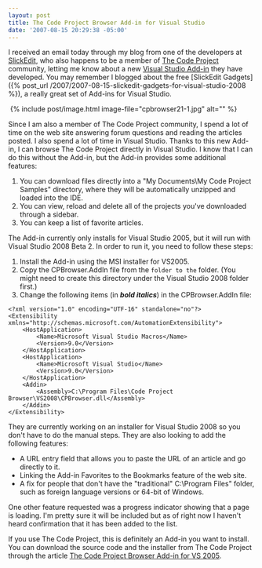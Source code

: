 ```yaml
---
layout: post
title: The Code Project Browser Add-in for Visual Studio
date: '2007-08-15 20:29:38 -05:00'
---
```


I received an email today through my blog from one of the developers at [SlickEdit](http://www.slickedit.com/component/option,com_frontpage/Itemid,1/), who also happens to be a member of [The Code Project](http://www.codeproject.com/) community, letting me know about a new [Visual Studio Add-in](http://www.codeproject.com/csharp/cpbrowser.asp) they have developed. You may remember I blogged about the free [SlickEdit Gadgets]({% post_url /2007/2007-08-15-slickedit-gadgets-for-visual-studio-2008 %}), a really great set of Add-ins for Visual Studio.

 {% include post/image.html image-file="cpbrowser21-1.jpg" alt="" %} 

Since I am also a member of The Code Project community, I spend a lot of time on the web site answering forum questions and reading the articles posted. I also spend a lot of time in Visual Studio. Thanks to this new Add-in, I can browse The Code Project directly in Visual Studio. I know that I can do this without the Add-in, but the Add-in provides some additional features:

1.  You can download files directly into a "My Documents\My Code Project Samples" directory, where they will be automatically unzipped and loaded into the IDE.  
2.  You can view, reload and delete all of the projects you've downloaded through a sidebar.  
3.  You can keep a list of favorite articles. 

The Add-in currently only installs for Visual Studio 2005, but it will run with Visual Studio 2008 Beta 2. In order to run it, you need to follow these steps:

1.  Install the Add-in using the MSI installer for VS2005.  
2.  Copy the CPBrowser.AddIn file from the `` folder to the `` folder. (You might need to create this directory under the Visual Studio 2008 folder first.)  
3.  Change the following items (in ***bold italics***) in the CPBrowser.AddIn file: 
 
```
<?xml version="1.0" encoding="UTF-16" standalone="no"?>
<Extensibility xmlns="http://schemas.microsoft.com/AutomationExtensibility">
    <HostApplication>
        <Name>Microsoft Visual Studio Macros</Name>
        <Version>9.0</Version>
    </HostApplication>
    <HostApplication>
        <Name>Microsoft Visual Studio</Name>
        <Version>9.0</Version>
    </HostApplication>
    <Addin>
        <Assembly>C:\Program Files\Code Project Browser\VS2008\CPBrowser.dll</Assembly>
    </Addin>
</Extensibility>
```

They are currently working on an installer for Visual Studio 2008 so you don't have to do the manual steps. They are also looking to add the following features:

*   A URL entry field that allows you to paste the URL of an article and go directly to it. 
*   Linking the Add-in Favorites to the Bookmarks feature of the web site. 
*   A fix for people that don't have the "traditional" C:\Program Files" folder, such as foreign language versions or 64-bit of Windows.

One other feature requested was a progress indicator showing that a page is loading. I'm pretty sure it will be included but as of right now I haven't heard confirmation that it has been added to the list.

If you use The Code Project, this is definitely an Add-in you want to install. You can download the source code and the installer from The Code Project through the article [The Code Project Browser Add-in for VS 2005](http://www.codeproject.com/csharp/cpbrowser.asp).

